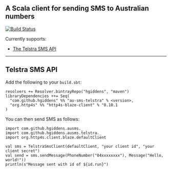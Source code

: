 ## A Scala client for sending SMS to Australian numbers

[![Build Status](https://api.travis-ci.org/hgiddens/au-sms.svg)](https://travis-ci.org/hgiddens/au-sms)

Currently supports:

* [The Telstra SMS API](https://dev.telstra.com/content/sms-api-0)

---

## Telstra SMS API

Add the following to your `build.sbt`:

    resolvers += Resolver.bintrayRepo("hgiddens", "maven")
    libraryDependencies ++= Seq(
      "com.github.hgiddens" %% "au-sms-telstra" % <version>,
      "org.http4s" %% "http4s-blaze-client" % "0.10.1
    )

You can then send SMS as follows:

    import com.github.hgiddens.ausms._
    import com.github.hgiddens.ausms.telstra._
    import org.http4s.client.blaze.defaultClient
    
    val sms = TelstraSmsClient(defaultClient, "your client id", "your client secret")
    val send = sms.sendMessage(PhoneNumber("04xxxxxxxx"), Message("Hello, world!"))
    println(s"Message sent with id of ${id.run}")
